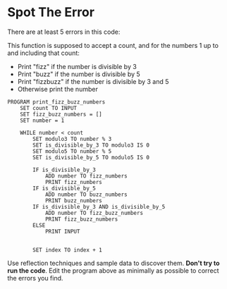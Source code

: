 # Spot The Error

There are at least 5 errors in this code:

This function is supposed to accept a count, and for the numbers 1 up to and including that count:

* Print "fizz" if the number is divisible by 3
* Print "buzz" if the number is divisible by 5
* Print "fizzbuzz" if the number is divisible by 3 and 5
* Otherwise print the number

```
PROGRAM print_fizz_buzz_numbers
    SET count TO INPUT
    SET fizz_buzz_numbers = []
    SET number = 1

    WHILE number < count
        SET modulo3 TO number % 3
        SET is_divisible_by_3 TO modulo3 IS 0
        SET modulo5 TO number % 5
        SET is_divisible_by_5 TO modulo5 IS 0

        IF is_divisible_by_3
            ADD number TO fizz_numbers
            PRINT fizz_numbers
        IF is_divisible_by_5
            ADD number TO buzz_numbers
            PRINT buzz_numbers
        IF is_divisible_by_3 AND is_divisible_by_5
            ADD number TO fizz_buzz_numbers
            PRINT fizz_buzz_numbers
        ELSE 
            PRINT INPUT
        

        SET index TO index + 1
```

Use reflection techniques and sample data to discover them. **Don't try to run the code**. Edit the program above as minimally as possible to correct the errors you find.
